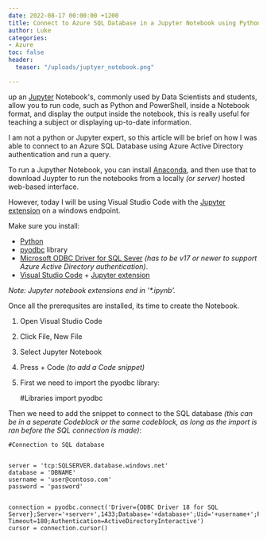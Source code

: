 ```yaml
---
date: 2022-08-17 00:00:00 +1200
title: Connect to Azure SQL Database in a Jupyter Notebook using Python
author: Luke
categories:
- Azure
toc: false
header:
  teaser: "/uploads/juptyer_notebook.png"

---
```

 up an [Jupyter](https://jupyter.org/ "Jupyter") Notebook's, commonly used by Data Scientists and students, allow you to run code, such as Python and PowerShell, inside a Notebook format, and display the output inside the notebook, this is really useful for teaching a subject or displaying up-to-date information.

I am not a python or Jupyter expert, so this article will be brief on how I was able to connect to an Azure SQL Database using Azure Active Directory authentication and run a query.

To run a Jupyther Notebook, you can install [Anaconda](https://www.anaconda.com/products/distribution "Anaconda"), and then use that to download Juypter to run the notebooks from a locally _(or server)_ hosted web-based interface.

However, today I will be using Visual Studio Code with the [Jupyter extension](https://code.visualstudio.com/docs/datascience/jupyter-notebooks " Jupyter Notebooks in VS Code ") on a windows endpoint.

Make sure you install:

* [Python](https://www.python.org/downloads/ "Python")
* [pyodbc](https://pypi.org/project/pyodbc/ "pyodbc ") library
* [Microsoft ODBC Driver for SQL Sever](https://docs.microsoft.com/en-us/sql/connect/odbc/microsoft-odbc-driver-for-sql-server "Microsoft ODBC Driver for SQL Server") _(has to be v17 or newer to support Azure Active Directory authentication)_.
* [Visual Studio Code](https://code.visualstudio.com/ "Visual Studio Code") + [Jupyter extension](https://code.visualstudio.com/docs/datascience/jupyter-notebooks " Jupyter Notebooks in VS Code ")

_Note: Jupyter notebook extensions end in '*.ipynb'._

Once all the prerequsites are installed, its time to create the Notebook.

1. Open Visual Studio Code
2. Click File, New File
3. Select Jupyter Notebook
4. Press + Code _(to add a Code snippet)_
5. First we need to import the pyodbc library:

   \#Libraries
   import pyodbc

Then we need to add the snippet to connect to the SQL database _(this can be in a seperate Codeblock or the same codeblock, as long as the import is ran before the SQL connection is made)_:

    #Connection to SQL database
    
    
    server = 'tcp:SQLSERVER.database.windows.net' 
    database = 'DBNAME' 
    username = 'user@contoso.com' 
    password = 'password' 
    
    
    connection = pyodbc.connect('Driver={ODBC Driver 18 for SQL Server};Server='+server+',1433;Database='+database+';Uid='+username+';Pwd='+password+';Encrypt=yes;TrustServerCertificate=no;Connection Timeout=180;Authentication=ActiveDirectoryInteractive')
    cursor = connection.cursor()
